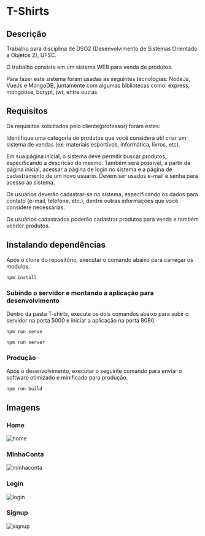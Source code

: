 # T-Shirts

## Descrição

Trabalho para disciplina de DSO2 (Desenvolvimento de Sistemas Orientado a Objetos 2), UFSC.

O trabalho consiste em um sistema WEB para venda de produtos.

Para fazer este sistema foram usadas as seguintes técnologias: NodeJs, VueJs e MongoDB, juntamente com algumas bibliotecas como: express, mongoose, bcrypt, jwt, entre outras. 

## Requisitos

Os requisitos solicitados pelo cliente(professor) foram estes:

Identifique uma categoria de produtos que você considera útil criar um sistema de vendas (ex: materiais esportivos, informática, livros, etc).

Em sua página inicial, o sistema deve permitir buscar produtos, especificando a descrição do mesmo. Também será possível, a partir da página inicial, acessar a página de login no sistema e a página de cadastramento de um novo usuário. Devem ser usados e-mail e senha para acesso ao sistema.

Os usuários deverão cadastrar-se no sistema, especificando os dados para contato (e-mail, telefone, etc.), dentre outras informações que você considere necessárias. 

Os usuários cadastrados poderão cadastrar produtos para venda e também vender produtos.


## Instalando dependências

Após o clone do repositório, executar o comando abaixo para carregar os modulos.

```
npm install
```

### Subindo o servidor e montando a aplicação para desenvolvimento

Dentro da pasta T-shirts, execute os dois comandos abaixo para subir o servidor na porta 5000 e iniciar a aplicação na porta 8080.

```
npm run serve
```

```
npm run server
```

### Produção

Após o desenvolvimento, executar o seguinte comando para enviar o software otimizado e minificado para produção.

```
npm run build
```


## Imagens

### Home

![home](https://user-images.githubusercontent.com/23238171/65445756-4bd78c00-de09-11e9-8438-719409272a91.png)


### MinhaConta

![minhaconta](https://user-images.githubusercontent.com/23238171/65445792-5d209880-de09-11e9-80a1-7f4b2623dc9a.png)

### Login

![login](https://user-images.githubusercontent.com/23238171/65445814-6a3d8780-de09-11e9-981e-dba770b671d0.png)

### Signup

![signup](https://user-images.githubusercontent.com/23238171/65445816-6c9fe180-de09-11e9-8216-6be4d4465071.png)




